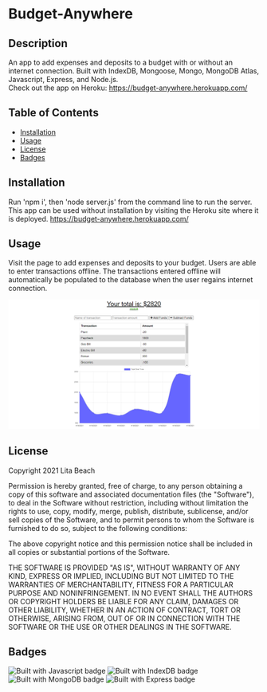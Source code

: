 # Budget-Anywhere

## Description 

An app to add expenses and deposits to a budget with or without an internet connection. 
Built with IndexDB, Mongoose, Mongo, MongoDB Atlas, Javascript, Express, and Node.js.<br>
Check out the app on Heroku: https://budget-anywhere.herokuapp.com/


## Table of Contents

* [Installation](#installation)
* [Usage](#usage)
* [License](#license)
* [Badges](#badges)


## Installation

Run 'npm i', then 'node server.js' from the command line to run the server. This app can be used without installation by visiting the Heroku site where it is deployed. https://budget-anywhere.herokuapp.com/

## Usage 

Visit the page to add expenses and deposits to your budget. Users are able to enter transactions offline. The transactions entered offline will automatically be populated to the database when the user regains internet connection.

![screenshot of homepage](public/images/budget.png)
<!-- ![screenshot of dashboard](public/images/stats.png)
![screenshot of create new workout](public/images/create.png) -->


## License

Copyright 2021 Lita Beach

Permission is hereby granted, free of charge, to any person obtaining a copy of this software and associated documentation files (the "Software"), to deal in the Software without restriction, including without limitation the rights to use, copy, modify, merge, publish, distribute, sublicense, and/or sell copies of the Software, and to permit persons to whom the Software is furnished to do so, subject to the following conditions:

The above copyright notice and this permission notice shall be included in all copies or substantial portions of the Software.

THE SOFTWARE IS PROVIDED "AS IS", WITHOUT WARRANTY OF ANY KIND, EXPRESS OR IMPLIED, INCLUDING BUT NOT LIMITED TO THE WARRANTIES OF MERCHANTABILITY, FITNESS FOR A PARTICULAR PURPOSE AND NONINFRINGEMENT. IN NO EVENT SHALL THE AUTHORS OR COPYRIGHT HOLDERS BE LIABLE FOR ANY CLAIM, DAMAGES OR OTHER LIABILITY, WHETHER IN AN ACTION OF CONTRACT, TORT OR OTHERWISE, ARISING FROM, OUT OF OR IN CONNECTION WITH THE SOFTWARE OR THE USE OR OTHER DEALINGS IN THE SOFTWARE.

## Badges

![Built with Javascript badge](https://img.shields.io/badge/Built_with-Javascript-red) 
![Built with IndexDB badge](https://img.shields.io/badge/Built_with-IndexDB-blue) 
![Built with MongoDB badge](https://img.shields.io/badge/Built_with-MongoDB-green) 
![Built with Express badge](https://img.shields.io/badge/Built_with-Express-yellow) 

